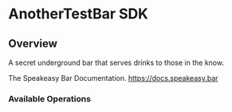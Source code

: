 # AnotherTestBar SDK


## Overview

A secret underground bar that serves drinks to those in the know.

The Speakeasy Bar Documentation.
<https://docs.speakeasy.bar>
### Available Operations

